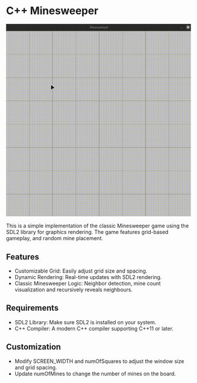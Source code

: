 # C++ Minesweeper

![demo](demo.gif)

This is a simple implementation of the classic Minesweeper game using the SDL2 library for graphics rendering. The game features grid-based gameplay, and random mine placement.

## Features
- Customizable Grid: Easily adjust grid size and spacing.
- Dynamic Rendering: Real-time updates with SDL2 rendering.
- Classic Minesweeper Logic: Neighbor detection, mine count visualization and recursively reveals neighbours. 

## Requirements

- SDL2 Library: Make sure SDL2 is installed on your system.
- C++ Compiler: A modern C++ compiler supporting C++11 or later.

## Customization

- Modify SCREEN_WIDTH and numOfSquares to adjust the window size and grid spacing.
- Update numOfMines to change the number of mines on the board.